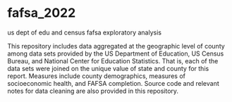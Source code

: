 # fafsa_2022
us dept of edu and census fafsa exploratory analysis

This repository includes data aggregated at the geographic level of county among data sets provided by the US Department of Education, US Census Bureau, and National Center for Education Statistics. That is, each of the data sets were joined on the unique value of state and county for this report. Measures include county demographics, measures of socioeconomic health, and FAFSA completion. Source code and relevant notes for data cleaning are also provided in this repository.
